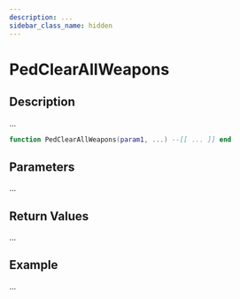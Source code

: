 ```yaml
---
description: ...
sidebar_class_name: hidden
---
```


# PedClearAllWeapons

## Description

...

```lua
function PedClearAllWeapons(param1, ...) --[[ ... ]] end
```

## Parameters

...

## Return Values

...

## Example

...

